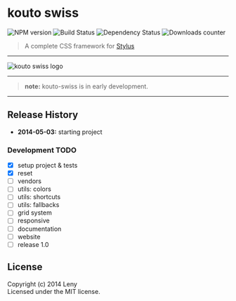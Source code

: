 # kouto swiss

![NPM version](http://img.shields.io/npm/v/kouto-swiss.svg) ![Build Status](http://img.shields.io/travis/leny/kouto-swiss.svg) ![Dependency Status](https://david-dm.org/leny/kouto-swiss.svg) ![Downloads counter](http://img.shields.io/npm/dm/kouto-swiss.svg)

> A complete CSS framework for [Stylus](http://learnboost.github.io/stylus/)

* * *

![kouto swiss logo](https://raw.githubusercontent.com/leny/kouto-swiss/master/Logo.png)

* * *

> **note:** kouto-swiss is in early development.

* * *

## Release History

- **2014-05-03:** starting project

### Development TODO

- [x] setup project & tests
- [x] reset
- [ ] vendors
- [ ] utils: colors
- [ ] utils: shortcuts
- [ ] utils: fallbacks
- [ ] grid system
- [ ] responsive
- [ ] documentation
- [ ] website
- [ ] release 1.0

## License
Copyright (c) 2014 Leny  
Licensed under the MIT license.

